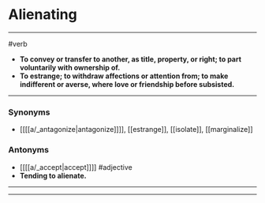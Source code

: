 # Alienating
---
#verb
- **To convey or transfer to another, as title, property, or right; to part voluntarily with ownership of.**
- **To estrange; to withdraw affections or attention from; to make indifferent or averse, where love or friendship before subsisted.**
---
### Synonyms
- [[[[a/_antagonize|antagonize]]]], [[estrange]], [[isolate]], [[marginalize]]
### Antonyms
- [[[[a/_accept|accept]]]]
#adjective
- **Tending to alienate.**
---
---
